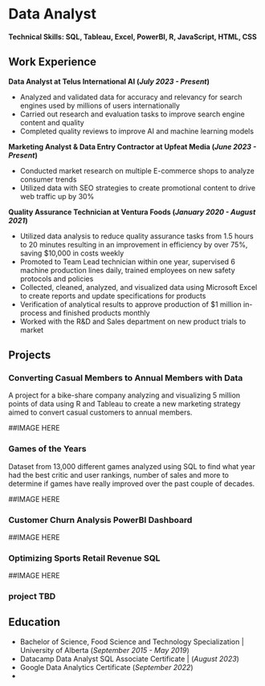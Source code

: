 # Data Analyst

#### Technical Skills: SQL, Tableau, Excel, PowerBI, R, JavaScript, HTML, CSS

## Work Experience
**Data Analyst at Telus International AI (_July 2023 - Present_)**
- Analyzed and validated data for accuracy and relevancy for search engines used by millions of users internationally
- Carried out research and evaluation tasks to improve search engine content and quality
- Completed quality reviews to improve AI and machine learning models

**Marketing Analyst & Data Entry Contractor at Upfeat Media (_June 2023 - Present_)**
- Conducted market research on multiple E-commerce shops to analyze consumer trends
- Utilized data with SEO strategies to create promotional content to drive web traffic up by 30%

**Quality Assurance Technician at Ventura Foods (_January 2020 - August 2021_)**
- Utilized data analysis to reduce quality assurance tasks from 1.5 hours to 20 minutes resulting in an improvement in efficiency by over 75%, saving $10,000 in costs weekly
- Promoted to Team Lead technician within one year, supervised 6 machine production lines daily, trained employees on new safety protocols and policies
- Collected, cleaned, analyzed, and visualized data using Microsoft Excel to create reports and update specifications for products
- Verification of analytical results to approve production of $1 million in-process and finished products monthly
- Worked with the R&D and Sales department on new product trials to market


## Projects
### Converting Casual Members to Annual Members with Data

A project for a bike-share company analyzing and visualizing 5 million points of data using R and Tableau to create a new marketing strategy aimed to convert casual customers to annual members. 

##IMAGE HERE

### Games of the Years

Dataset from 13,000 different games analyzed using SQL to find what year had the best critic and user rankings, number of sales and more to determine if games have really improved over the past couple of decades. 

##IMAGE HERE

### Customer Churn Analysis PowerBI Dashboard



##IMAGE HERE

### Optimizing Sports Retail Revenue SQL



##IMAGE HERE


### project TBD

## Education
- Bachelor of Science, Food Science and Technology Specialization | University of Alberta (_September 2015 - May 2019_)
- Datacamp Data Analyst SQL Associate Certificate | (_August 2023_)
- Google Data Analytics Certificate (_September 2022_)
- 








